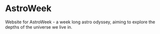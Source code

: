 # AstroWeek
Website for AstroWeek - a week long astro odyssey, aiming to explore the depths of the universe we live in.